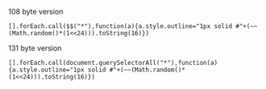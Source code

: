 108 byte version
```
[].forEach.call($$("*"),function(a){a.style.outline="1px solid #"+(~~(Math.random()*(1<<24))).toString(16)})
```
131 byte version
```
[].forEach.call(document.querySelectorAll("*"),function(a){a.style.outline="1px solid #"+(~~(Math.random()*(1<<24))).toString(16)})
```